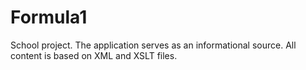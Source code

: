 # Formula1

School project.
The application serves as an informational source.
All content is based on XML and XSLT files.
